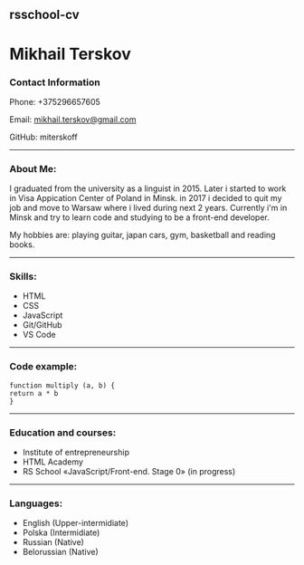 ## rsschool-cv
# Mikhail Terskov
### Contact Information
Phone: +375296657605

Email: mikhail.terskov@gmail.com

GitHub: miterskoff 


*****

### About Me: 
I graduated from the university as a linguist in 2015. Later i started to work in Visa Appication Center of Poland in Minsk. in 2017 i decided to quit my job and move to Warsaw where i lived during next 2 years. Currently i'm in Minsk and try to learn code and studying to be a front-end developer.

My hobbies are: playing guitar, japan cars, gym, basketball and reading books.

*****

### Skills:
* HTML
* CSS
* JavaScript
* Git/GitHub
* VS Code

*****

### Code example:
```
function multiply (a, b) {
return a * b
}
```

*****


 ### Education and courses:
 * Institute of entrepreneurship
 * HTML Academy
 * RS School «JavaScript/Front-end. Stage 0» (in progress)

*****

### Languages:
* English (Upper-intermidiate)
* Polska (Intermidiate)
* Russian (Native)
* Belorussian (Native)
